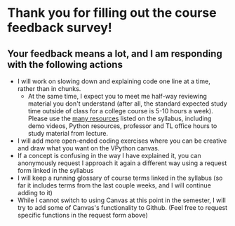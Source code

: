 # Thank you for filling out the course feedback survey!

## Your feedback means a lot, and I am responding with the following actions

- I will work on slowing down and explaining code one line at a time, rather than in chunks.
  - At the same time, I expect you to meet me half-way reviewing material you don't understand (after all, the standard expected study time outside of class for a college course is 5-10 hours a week). Please use the [many resources](https://github.com/allegheny-college-cmpsc-100-fall-2023/course-materials#class-resources) listed on the syllabus, including demo videos, Python resources, professor and TL office hours to study material from lecture. 
- I will add more open-ended coding exercises where you can be creative and draw what you want on the VPython canvas. 
- If a concept is confusing in the way I have explained it, you can anonymously request I approach it again a different way using a request form linked in the syllabus
- I will keep a running glossary of course terms linked in the syllabus (so far it includes terms from the last couple weeks, and I will continue adding to it)
- While I cannot switch to using Canvas at this point in the semester, I will try to add some of Canvas's functionality to Github. (Feel free to request specific functions in the request form above)
